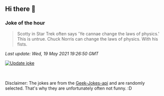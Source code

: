 ## Hi there 👋

### Joke of the hour
<!-- joke -->
>Scotty in Star Trek often says 'Ye cannae change the laws of physics.' This is untrue. Chuck Norris can change the laws of physics. With his fists.
<!-- /joke -->

*Last update: Wed, 19 May 2021 19:26:50 GMT*

[![Update joke](https://github.com/nclskfm/nclskfm/actions/workflows/joke.yml/badge.svg)](https://github.com/nclskfm/nclskfm/actions/workflows/joke.yml)

<br><br>
Disclaimer: The jokes are from the [Geek-Jokes-api](https://github.com/sameerkumar18/geek-joke-api) and are randomly selected. That's why they are unfortunately often not funny. :D
